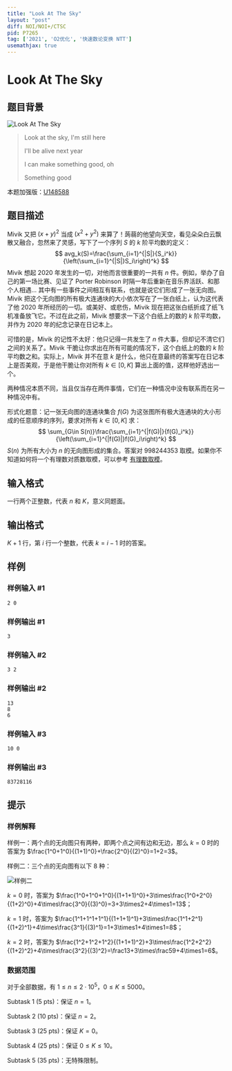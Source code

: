```yaml
---
title: "Look At The Sky"
layout: "post"
diff: NOI/NOI+/CTSC
pid: P7265
tag: ['2021', 'O2优化', '快速数论变换 NTT']
usemathjax: true
---
```


# Look At The Sky
## 题目背景

![Look At The Sky](https://mivik.gitee.io/image/nurture/look_at_the_sky.jpeg)

> Look at the sky, I'm still here
>
> I'll be alive next year
>
> I can make something good, oh
>
> Something good

本题加强版：[U148588](https://www.luogu.com.cn/problem/U148588)
## 题目描述

Mivik 又把 $(x+y)^2$ 当成 $(x^2+y^2)$ 来算了！蒟蒻的他望向天空，看见朵朵白云飘散又融合，忽然来了灵感，写下了一个序列 $S$ 的 $k$ 阶平均数的定义：
$$
avg_k(S)=\frac{\sum_{i=1}^{|S|}{S_i^k}}{\left(\sum_{i=1}^{|S|}S_i\right)^k}
$$
Mivik 想起 2020 年发生的一切，对他而言很重要的一共有 $n$ 件。例如，举办了自己的第一场比赛、见证了 Porter Robinson 时隔一年后重新在音乐界活跃、和那个人相遇... 其中有一些事件之间相互有联系，也就是说它们形成了一张无向图。Mivik 把这个无向图的所有极大连通块的大小依次写在了一张白纸上，认为这代表了他 2020 年所经历的一切。或美好、或悲伤，Mivik 现在把这张白纸折成了纸飞机准备放飞它。不过在此之前，Mivik 想要求一下这个白纸上的数的 $k$ 阶平均数，并作为 2020 年的纪念记录在日记本上。

可惜的是，Mivik 的记性不太好：他只记得一共发生了 $n$ 件大事，但却记不清它们之间的关系了。Mivik 干脆让你求出在所有可能的情况下，这个白纸上的数的 $k$ 阶平均数之和。实际上，Mivik 并不在意 $k$ 是什么，他只在意最终的答案写在日记本上是否美观，于是他干脆让你对所有 $k\in [0,K]$ 算出上面的值，这样他好选出一个。

两种情况本质不同，当且仅当存在两件事情，它们在一种情况中没有联系而在另一种情况中有。

形式化题意：记一张无向图的连通块集合 $f(G)$ 为这张图所有极大连通块的大小形成的任意顺序的序列，要求对所有 $k\in [0,K]$ 求：
$$
\sum_{G\in S(n)}\frac{\sum_{i=1}^{|f(G)|}{f(G)_i^k}}{\left(\sum_{i=1}^{|f(G)|}f(G)_i\right)^k}
$$
$S(n)$ 为所有大小为 $n$ 的无向图形成的集合。答案对 $998244353$ 取模。如果你不知道如何将一个有理数对质数取模，可以参考 [有理数取模](https://www.luogu.com.cn/problem/P2613)。
## 输入格式

一行两个正整数，代表 $n$ 和 $K$，意义同题面。
## 输出格式

$K+1$ 行，第 $i$ 行一个整数，代表 $k=i-1$ 时的答案。
## 样例

### 样例输入 #1
```
2 0
```
### 样例输出 #1
```
3
```
### 样例输入 #2
```
3 2
```
### 样例输出 #2
```
13
8
6
```
### 样例输入 #3
```
10 0
```
### 样例输出 #3
```
83728116
```
## 提示


### 样例解释

样例一：两个点的无向图只有两种，即两个点之间有边和无边，那么 $k=0$ 时的答案为 $\frac{1^0+1^0}{(1+1)^0}+\frac{2^0}{(2)^0}=1+2=3$。

样例二：三个点的无向图有以下 8 种：

![样例二](https://cdn.luogu.com.cn/upload/image_hosting/bu2h64fw.png)

$k=0$ 时，答案为 $\frac{1^0+1^0+1^0}{(1+1+1)^0}+3\times\frac{1^0+2^0}{(1+2)^0}+4\times\frac{3^0}{(3)^0}=3+3\times2+4\times1=13$；

$k=1$ 时，答案为 $\frac{1^1+1^1+1^1}{(1+1+1)^1}+3\times\frac{1^1+2^1}{(1+2)^1}+4\times\frac{3^1}{(3)^1}=1+3\times1+4\times1=8$；

$k=2$ 时，答案为 $\frac{1^2+1^2+1^2}{(1+1+1)^2}+3\times\frac{1^2+2^2}{(1+2)^2}+4\times\frac{3^2}{(3)^2}=\frac13+3\times\frac59+4\times1=6$。

### 数据范围

对于全部数据，有 $1\le n\le 2\cdot10^5$，$0\le K\le 5000$。

Subtask 1 (5 pts)：保证 $n=1$。

Subtask 2 (10 pts)：保证 $n=2$。

Subtask 3 (25 pts)：保证 $K=0$。

Subtask 4 (25 pts)：保证 $0\le K\le 10$。

Subtask 5 (35 pts)：无特殊限制。


